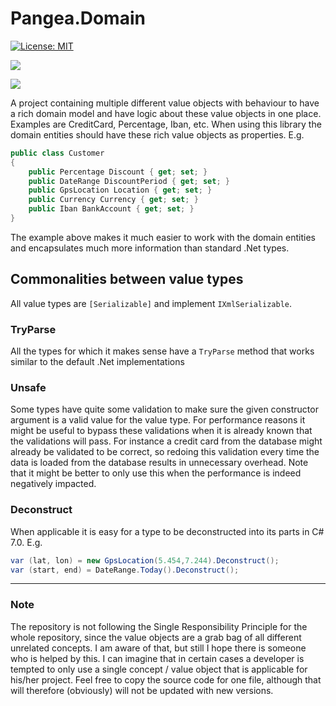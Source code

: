 # Pangea.Domain

[![License: MIT](https://img.shields.io/badge/License-MIT-yellow.svg)](https://opensource.org/licenses/MIT)

![](https://img.shields.io/nuget/v/Pangea.Domain.svg) 

![](https://img.shields.io/nuget/dt/Pangea.Domain.svg)

A project containing multiple different value objects with behaviour to have a rich domain model and have logic about these value objects in one place.
Examples are CreditCard, Percentage, Iban, etc. 
When using this library the domain entities should have these rich value objects as properties. 
E.g.

```csharp
public class Customer
{
	public Percentage Discount { get; set; }
	public DateRange DiscountPeriod { get; set; }
	public GpsLocation Location { get; set; }
	public Currency Currency { get; set; }
	public Iban BankAccount { get; set; }
}
````

The example above makes it much easier to work with the domain entities and encapsulates much more information than standard .Net types. 

## Commonalities between value types
All value types are `[Serializable]` and implement `IXmlSerializable`.
### TryParse
All the types for which it makes sense have a `TryParse` method that works similar to the default .Net implementations
### Unsafe
Some types have quite some validation to make sure the given constructor argument is a valid value for the value type. For performance reasons it might be useful to bypass these validations when it is already known that the validations will pass. For instance a credit card from the database might already be validated to be correct, so redoing this validation every time the data is loaded from the database results in unnecessary overhead. Note that it might be better to only use this when the performance is indeed negatively impacted.
### Deconstruct
When applicable it is easy for a type to be deconstructed into its parts in C# 7.0. E.g.
```csharp
var (lat, lon) = new GpsLocation(5.454,7.244).Deconstruct();
var (start, end) = DateRange.Today().Deconstruct();
```

----
### Note
The repository is not following the Single Responsibility Principle for the whole repository, since the value objects are a grab bag of all different unrelated concepts. I am aware of that, but still I hope there is someone who is helped by this. I can imagine that in certain cases a developer is tempted to only use a single concept / value object that is applicable for his/her project. Feel free to copy the source code for one file, although that will therefore (obviously) will not be updated with new versions.
